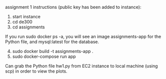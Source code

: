 assignment 1 instructions (public key has been added to instance):
1. start instance
2. cd de300
3. cd assignments

If you run sudo docker ps -a, you will see an image assignments-app for the Python file, and mysql:latest for the database.


4. sudo docker build -t assignments-app .
5. sudo docker-compose run app
   
Can grab the Python file hw1.py from EC2 instance to local machine (using scp) in order to view the plots.

